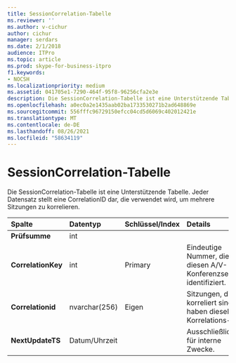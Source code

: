 ```yaml
---
title: SessionCorrelation-Tabelle
ms.reviewer: ''
ms.author: v-cichur
author: cichur
manager: serdars
ms.date: 2/1/2018
audience: ITPro
ms.topic: article
ms.prod: skype-for-business-itpro
f1.keywords:
- NOCSH
ms.localizationpriority: medium
ms.assetid: 041705e1-7290-464f-95f8-96256cfa2e3e
description: Die SessionCorrelation-Tabelle ist eine Unterstützende Tabelle. Jeder Datensatz stellt eine CorrelationID dar, die verwendet wird, um mehrere Sitzungen zu korrelieren.
ms.openlocfilehash: a0ec0a2e1435aab02ba1733530271b2ad648869e
ms.sourcegitcommit: 556fffc96729150efcc04cd5d6069c402012421e
ms.translationtype: MT
ms.contentlocale: de-DE
ms.lasthandoff: 08/26/2021
ms.locfileid: "58634119"
---
```

# <a name="sessioncorrelation-table"></a>SessionCorrelation-Tabelle
 
Die SessionCorrelation-Tabelle ist eine Unterstützende Tabelle. Jeder Datensatz stellt eine CorrelationID dar, die verwendet wird, um mehrere Sitzungen zu korrelieren. 
  
|**Spalte**|**Datentyp**|**Schlüssel/Index**|**Details**|
|:-----|:-----|:-----|:-----|
|**Prüfsumme** <br/> |int  <br/> |||
|**CorrelationKey** <br/> |int  <br/> |Primary  <br/> |Eindeutige Nummer, die diesen A/V-Konferenzserver identifiziert.  <br/> |
|**Correlationid** <br/> |nvarchar(256)  <br/> |Eigen  <br/> |Sitzungen, die korreliert sind, haben dieselbe Korrelations-ID.  <br/> |
|**NextUpdateTS** <br/> |Datum/Uhrzeit  <br/> | <br/> |Ausschließlich für interne Zwecke.  <br/> |
   

